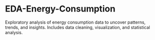 # EDA-Energy-Consumption
Exploratory analysis of energy consumption data to uncover patterns, trends, and insights. Includes data cleaning, visualization, and statistical analysis.
